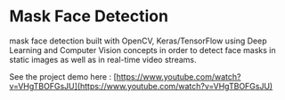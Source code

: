 # Mask Face Detection 
mask face detection built with OpenCV, Keras/TensorFlow using Deep Learning and Computer Vision concepts in order to detect face masks in static images as well as in real-time video streams.

See the project demo here : 
[https://www.youtube.com/watch?v=VHgTBOFGsJU](https://www.youtube.com/watch?v=VHgTBOFGsJU)

